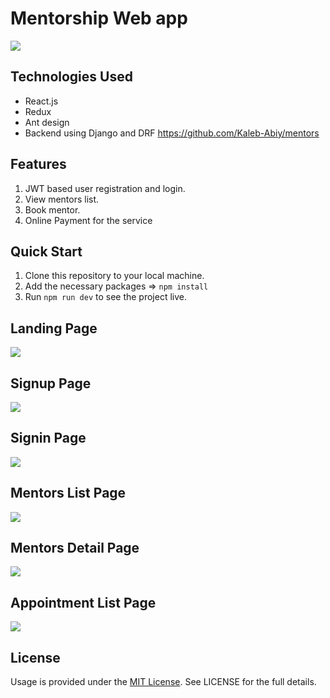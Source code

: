 # Mentorship Web app

<img src = "./chrome-capture-2024-1-7.gif" />


## Technologies Used
- React.js
- Redux
- Ant design
- Backend using Django and DRF https://github.com/Kaleb-Abiy/mentors

## Features

1. JWT based user registration and login.
2. View mentors list.
3. Book mentor.
4. Online Payment for the service

## Quick Start

1. Clone this repository to your local machine.
2. Add the necessary packages => `npm install`
3. Run `npm run dev` to see the project live.

## Landing Page
<img src = "./chrome-capture-2024-1-7.gif" />

## Signup Page
<img src = "./chrome-capture-2024-1-7.gif" />

## Signin Page
<img src = "./chrome-capture-2024-1-7.gif" />

## Mentors List Page
<img src = "./chrome-capture-2024-1-7.gif" />

## Mentors Detail Page
<img src = "./chrome-capture-2024-1-7.gif" />

## Appointment List Page
<img src = "./chrome-capture-2024-1-7.gif" />


## License

Usage is provided under the [MIT License](http://opensource.org/licenses/mit-license.php). See LICENSE for the full details.
